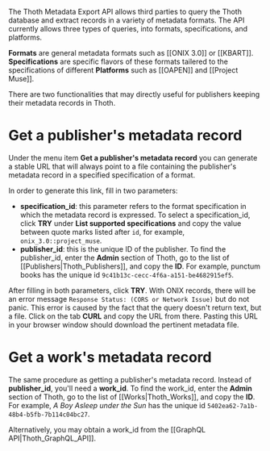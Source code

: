 The Thoth Metadata Export API allows third parties to query the Thoth database and extract records in a variety of metadata formats. The API currently allows three types of queries, into formats, specifications, and platforms. 

**Formats** are general metadata formats such as [[ONIX 3.0]] or [[KBART]]. **Specifications** are specific flavors of these formats tailered to the specifications of different **Platforms** such as [[OAPEN]] and [[Project Muse]].

There are two functionalities that may directly useful for publishers keeping their metadata records in Thoth.

# Get a publisher's metadata record

Under the menu item **Get a publisher's metadata record** you can generate a stable URL that will always point to a file containing the publisher's metadata record in a specified specification of a format.

In order to generate this link, fill in two parameters:
* **specification_id**: this parameter refers to the format specification in which the metadata record is expressed. To select a specification_id, click **TRY** under **List supported specifications** and copy the value between quote marks listed after `id`, for example, `onix_3.0::project_muse`.
* **publisher_id**: this is the unique ID of the publisher. To find the publisher_id, enter the **Admin** section of Thoth, go to the list of [[Publishers|Thoth_Publishers]], and copy the **ID**. For example, punctum books has the unique id `9c41b13c-cecc-4f6a-a151-be4682915ef5`.

After filling in both parameters, click **TRY**. With ONIX records, there will be an error message `Response Status: (CORS or Network Issue)` but do not panic. This error is caused by the fact that the query doesn't return text, but a file. Click on the tab **CURL** and copy the URL from there. Pasting this URL in your browser window should download the pertinent metadata file.

# Get a work's metadata record

The same procedure as getting a publisher's metadata record. Instead of **publisher_id**, you'll need a **work_id**. To find the work_id, enter the **Admin** section of Thoth, go to the list of [[Works|Thoth_Works]], and copy the **ID**. For example, *A Boy Asleep under the Sun* has the unique id `5402ea62-7a1b-48b4-b5fb-7b114c04bc27`.

Alternatively, you may obtain a work_id from the [[GraphQL API|Thoth_GraphQL_API]].
